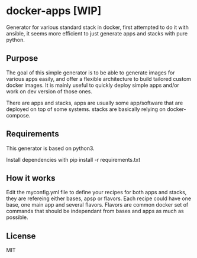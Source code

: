 # docker-apps [WIP]

Generator for various standard stack in docker, first attempted to do it with ansible, it seems more efficient to just generate apps and stacks with pure python.

## Purpose

The goal of this simple generator is to be able to generate images for various apps easily, and offer a flexible architecture to build tailored custom docker images.
It is mainly useful to quickly deploy simple apps and/or work on dev version of those ones.

There are apps and stacks, apps are usually some app/software that are deployed on top of some systems. stacks are basically relying on docker-compose.

## Requirements

This generator is based on python3.

Install dependencies with
    pip install -r requirements.txt


## How it works

Edit the myconfig.yml file to define your recipes for both apps and stacks, they are refereing either bases, apsp or flavors. Each recipe could have one base, one main app and several flavors. Flavors are common docker set of commands that should be independant from bases and apps as much as possible.

License
-------

MIT
